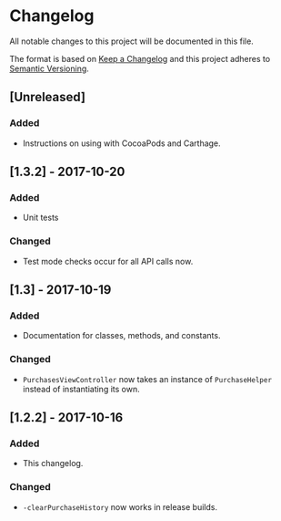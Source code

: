 # Changelog
All notable changes to this project will be documented in this file.

The format is based on [Keep a Changelog](http://keepachangelog.com/en/1.0.0/)
and this project adheres to [Semantic Versioning](http://semver.org/spec/v2.0.0.html).

## [Unreleased]
### Added
- Instructions on using with CocoaPods and Carthage.

## [1.3.2] - 2017-10-20
### Added
- Unit tests

### Changed
- Test mode checks occur for all API calls now.

## [1.3] - 2017-10-19
### Added
- Documentation for classes, methods, and constants.

### Changed
- `PurchasesViewController` now takes an instance of `PurchaseHelper` instead of instantiating its own.

## [1.2.2] - 2017-10-16
### Added
- This changelog.

### Changed
- `-clearPurchaseHistory` now works in release builds.
